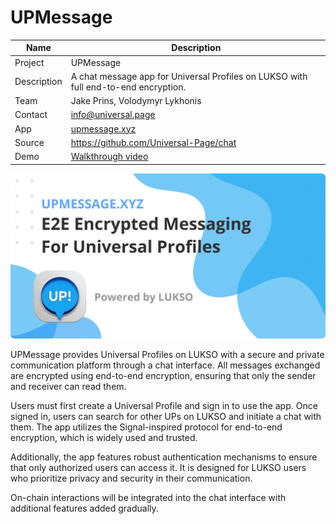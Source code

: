 # UPMessage

| Name | Description |
| ---- | ----------- |
| Project | UPMessage |
| Description | A chat message app for Universal Profiles on LUKSO with full end-to-end encryption. |
| Team | Jake Prins, Volodymyr Lykhonis |
| Contact | info@universal.page |
| App | [upmessage.xyz](https://upmessage.xyz) |
| Source | https://github.com/Universal-Page/chat |
| Demo | [Walkthrough video](https://youtu.be/0umI16BH4L0) |

<img alt="UpMessage" src="./assets/img/up-message.png" style="border-radius:6px" />

UPMessage provides Universal Profiles on LUKSO with a secure and private communication platform through a chat interface. All messages exchanged are encrypted using end-to-end encryption, ensuring that only the sender and receiver can read them. 

Users must first create a Universal Profile and sign in to use the app. Once signed in, users can search for other UPs on LUKSO and initiate a chat with them. The app utilizes the Signal-inspired protocol for end-to-end encryption, which is widely used and trusted.

Additionally, the app features robust authentication mechanisms to ensure that only authorized users can access it. It is designed for LUKSO users who prioritize privacy and security in their communication. 

On-chain interactions will be integrated into the chat interface with additional features added gradually. 
